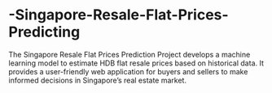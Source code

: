 # -Singapore-Resale-Flat-Prices-Predicting
The Singapore Resale Flat Prices Prediction Project develops a machine learning model to estimate HDB flat resale prices based on historical data. It provides a user-friendly web application for buyers and sellers to make informed decisions in Singapore’s real estate market.
